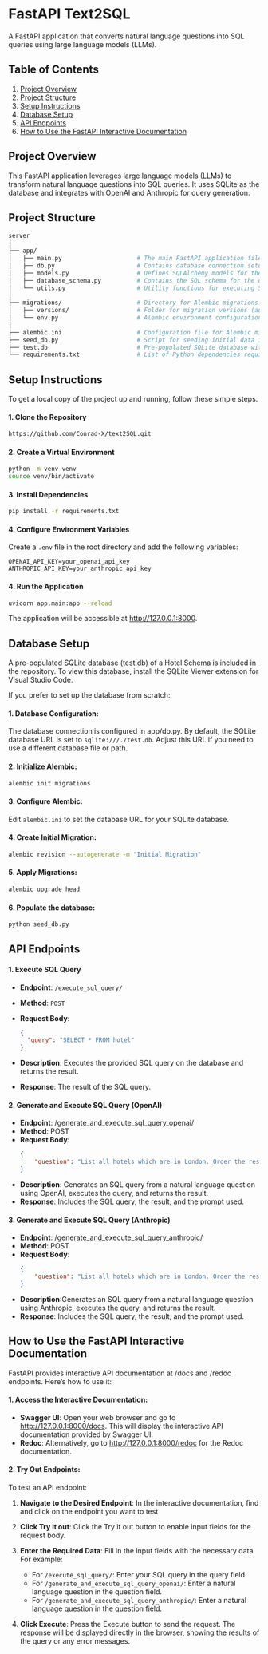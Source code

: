 # FastAPI Text2SQL

A FastAPI application that converts natural language questions into SQL queries using large language models (LLMs).

## Table of Contents
1. [Project Overview](#project-overview)
2. [Project Structure](#project-structure)
3. [Setup Instructions](#setup-instructions)
4. [Database Setup](#database-setup)
5. [API Endpoints](#api-endpoints)
6. [How to Use the FastAPI Interactive Documentation](#how-to-use-the-fastapi-interactive-documentation)


## Project Overview
This FastAPI application leverages large language models (LLMs) to transform natural language questions into SQL queries. It uses SQLite as the database and integrates with OpenAI and Anthropic for query generation.


## Project Structure

```bash
server
│
├── app/
│   ├── main.py                     # The main FastAPI application file that defines the API endpoints and runs the server.
│   ├── db.py                       # Contains database connection setup and session management.
│   ├── models.py                   # Defines SQLAlchemy models for the database schema.
│   ├── database_schema.py          # Contains the SQL schema for the database used in prompts
│   └── utils.py                    # Utility functions for executing SQL queries and generating SQL from natural language.
│
├── migrations/                     # Directory for Alembic migrations.
│   ├── versions/                   # Folder for migration versions (automatically generated migration scripts).
│   └── env.py                      # Alembic environment configuration for managing database migrations.
│
├── alembic.ini                     # Configuration file for Alembic migrations.
├── seed_db.py                      # Script for seeding initial data into the database.
├── test.db                         # Pre-populated SQLite database with sample data.
└── requirements.txt                # List of Python dependencies required for the project.
```

## Setup Instructions

To get a local copy of the project up and running, follow these simple steps.

#### 1. Clone the Repository

```sh
https://github.com/Conrad-X/text2SQL.git
```

#### 2. Create a Virtual Environment
```sh
python -m venv venv
source venv/bin/activate
```

#### 3. Install Dependencies
```sh
pip install -r requirements.txt
```

#### 4. Configure Environment Variables
Create a `.env` file in the root directory and add the following variables:

```plaintext
OPENAI_API_KEY=your_openai_api_key
ANTHROPIC_API_KEY=your_anthropic_api_key
```
#### 4. Run the Application

```bash
uvicorn app.main:app --reload
```
The application will be accessible at http://127.0.0.1:8000.

## Database Setup
A pre-populated SQLite database (test.db) of a Hotel Schema is included in the repository. To view this database, install the SQLite Viewer extension for Visual Studio Code.

If you prefer to set up the database from scratch:

#### 1. Database Configuration:
The database connection is configured in app/db.py. By default, the SQLite database URL is set to `sqlite:///./test.db`. Adjust this URL if you need to use a different database file or path.

#### 2. Initialize Alembic:
```sh
alembic init migrations
```

#### 3. Configure Alembic: 
Edit `alembic.ini` to set the database URL for your SQLite database.

#### 4. Create Initial Migration:

```sh
alembic revision --autogenerate -m "Initial Migration"
```
#### 5. Apply Migrations:

```sh
alembic upgrade head
```

#### 6. Populate the database:

```sh
python seed_db.py
```

## API Endpoints

#### 1. Execute SQL Query

- **Endpoint**: `/execute_sql_query/`
- **Method**: `POST`
- **Request Body**:

  ```json
  {
    "query": "SELECT * FROM hotel"
  }
  ```
 - **Description**: Executes the provided SQL query on the database and returns the result.

 - **Response**: The result of the SQL query.

#### 2. Generate and Execute SQL Query (OpenAI)
 - **Endpoint**: /generate_and_execute_sql_query_openai/
 - **Method**: POST
 - **Request Body**:
    ```json
    {
        "question": "List all hotels which are in London. Order the result in descending order by hotel name."
    }
    ```
 - **Description**: Generates an SQL query from a natural language question using OpenAI, executes the query, and returns the result.
 - **Response**: Includes the SQL query, the result, and the prompt used.

#### 3. Generate and Execute SQL Query (Anthropic)
 - **Endpoint**: /generate_and_execute_sql_query_anthropic/
 - **Method**: POST
 - **Request Body**:
    ```json
    {
        "question": "List all hotels which are in London. Order the result in descending order by hotel name."
    }
    ```
 - **Description**:Generates an SQL query from a natural language question using Anthropic, executes the query, and returns the result.
 - **Response**: Includes the SQL query, the result, and the prompt used.

## How to Use the FastAPI Interactive Documentation
FastAPI provides interactive API documentation at /docs and /redoc endpoints. Here’s how to use it:

#### 1. Access the Interactive Documentation:

- **Swagger UI**: Open your web browser and go to http://127.0.0.1:8000/docs. This will display the interactive API documentation provided by Swagger UI.
- **Redoc**: Alternatively, go to http://127.0.0.1:8000/redoc for the Redoc documentation.

#### 2. Try Out Endpoints:
To test an API endpoint:

1. **Navigate to the Desired Endpoint**: In the interactive documentation, find and click on the endpoint you want to test

2. **Click Try it out**: Click the Try it out button to enable input fields for the request body.

3. **Enter the Required Data**: Fill in the input fields with the necessary data. For example:
    - For `/execute_sql_query/`: Enter your SQL query in the query field.
    - For `/generate_and_execute_sql_query_openai/`: Enter a natural language question in the question field.
    - For `/generate_and_execute_sql_query_anthropic/`: Enter a natural language question in the question field.

4. **Click Execute**: Press the Execute button to send the request. The response will be displayed directly in the browser, showing the results of the query or any error messages.
